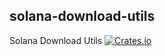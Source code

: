 solana-download-utils
----------
Solana Download Utils
[![Crates.io](https://img.shields.io/crates/v/solana-download-utils.svg)](https://crates.io/crates/solana-download-utils)